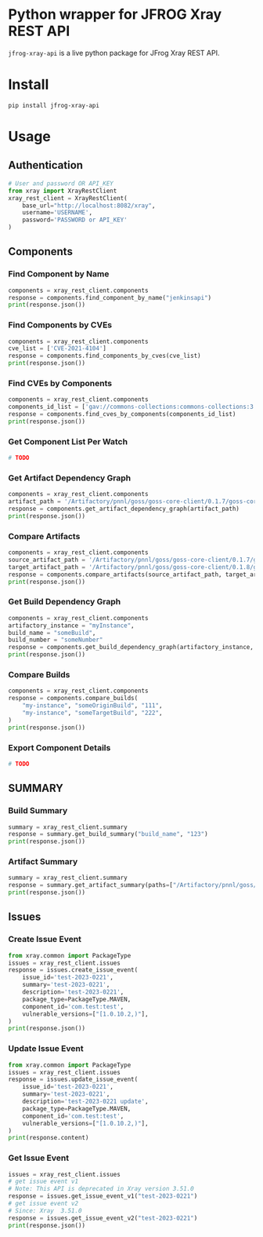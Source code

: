 # Python wrapper for JFROG Xray REST API
`jfrog-xray-api` is a live python package for JFrog Xray REST API. 

# Install
```
pip install jfrog-xray-api
```
# Usage

## Authentication
```python
# User and password OR API_KEY
from xray import XrayRestClient
xray_rest_client = XrayRestClient(
    base_url="http://localhost:8082/xray",
    username='USERNAME',
    password='PASSWORD or API_KEY'
)
```

## Components
### Find Component by Name
```python
components = xray_rest_client.components
response = components.find_component_by_name("jenkinsapi")
print(response.json())
```
### Find Components by CVEs
```python
components = xray_rest_client.components
cve_list = ['CVE-2021-4104']
response = components.find_components_by_cves(cve_list)
print(response.json())
```
### Find CVEs by Components
```python
components = xray_rest_client.components
components_id_list = ['gav://commons-collections:commons-collections:3.2.1', 'gav://commons-collections:commons-collections:3.2.2']
response = components.find_cves_by_components(components_id_list)
print(response.json())
```
### Get Component List Per Watch
```python
# TODO
```
### Get Artifact Dependency Graph
```python
components = xray_rest_client.components
artifact_path = '/Artifactory/pnnl/goss/goss-core-client/0.1.7/goss-core-client-0.1.7-sources.jar'
response = components.get_artifact_dependency_graph(artifact_path)
print(response.json())
```
### Compare Artifacts
```python
components = xray_rest_client.components
source_artifact_path = '/Artifactory/pnnl/goss/goss-core-client/0.1.7/goss-core-client-0.1.7-sources.jar'
target_artifact_path = '/Artifactory/pnnl/goss/goss-core-client/0.1.8/goss-core-client-0.1.8-sources.jar'
response = components.compare_artifacts(source_artifact_path, target_artifact_path)
print(response.json())
```
### Get Build Dependency Graph
```python
components = xray_rest_client.components
artifactory_instance = "myInstance",
build_name = "someBuild",
build_number = "someNumber"
response = components.get_build_dependency_graph(artifactory_instance, build_name, build_number)
print(response.json())
```
### Compare Builds
```python
components = xray_rest_client.components
response = components.compare_builds(
    "my-instance", "someOriginBuild", "111",
    "my-instance", "someTargetBuild", "222",
)
print(response.json())
```
### Export Component Details
```python
# TODO
```

## SUMMARY
### Build Summary
```python
summary = xray_rest_client.summary
response = summary.get_build_summary("build_name", "123")
print(response.json())
```
### Artifact Summary
```python
summary = xray_rest_client.summary
response = summary.get_artifact_summary(paths=["/Artifactory/pnnl/goss/goss-core-client/0.1.7/goss-core-client-0.1.7-sources.jar"])
print(response.json())
```

## Issues
### Create Issue Event
```python
from xray.common import PackageType
issues = xray_rest_client.issues
response = issues.create_issue_event(
    issue_id='test-2023-0221',
    summary='test-2023-0221',
    description='test-2023-0221',
    package_type=PackageType.MAVEN,
    component_id='com.test:test',
    vulnerable_versions=["[1.0.10.2,)"],
)
print(response.json())
```

### Update Issue Event
```python
from xray.common import PackageType
issues = xray_rest_client.issues
response = issues.update_issue_event(
    issue_id='test-2023-0221',
    summary='test-2023-0221',
    description='test-2023-0221 update',
    package_type=PackageType.MAVEN,
    component_id='com.test:test',
    vulnerable_versions=["[1.0.10.2,)"],
)
print(response.content)
```
### Get Issue Event
```python
issues = xray_rest_client.issues
# get issue event v1
# Note: This API is deprecated in Xray version 3.51.0
response = issues.get_issue_event_v1("test-2023-0221")
# get issue event v2
# Since: Xray  3.51.0
response = issues.get_issue_event_v2("test-2023-0221")
print(response.json())
```
